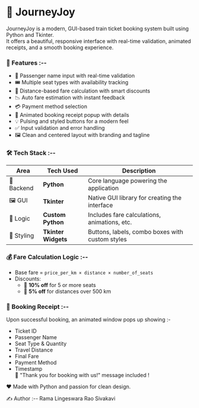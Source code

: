 # 🚆 JourneyJoy  

JourneyJoy is a modern, GUI-based train ticket booking system built using Python and Tkinter.  
It offers a beautiful, responsive interface with real-time validation, animated receipts, and a smooth booking experience.

### 🎯 Features :--

- 👤 Passenger name input with real-time validation  
- 🎟️ Multiple seat types with availability tracking  
- 📏 Distance-based fare calculation with smart discounts  
- 📉 Auto fare estimation with instant feedback  
- 💳 Payment method selection
- 📃 Animated booking receipt popup with details  
- 💡 Pulsing and styled buttons for a modern feel  
- ✅ Input validation and error handling  
- 🖼️ Clean and centered layout with branding and tagline  

### 🛠️ Tech Stack :--

| Area        | Tech Used            | Description                                  |
|-------------|----------------------|----------------------------------------------|
| 🐍 Backend   | **Python**           | Core language powering the application       |
| 🖼️ GUI       | **Tkinter**          | Native GUI library for creating the interface|
| 🧠 Logic     | **Custom Python**    | Includes fare calculations, animations, etc. |
| 🎨 Styling   | **Tkinter Widgets**  | Buttons, labels, combo boxes with custom styles |

### 💰 Fare Calculation Logic :--

- Base fare = `price_per_km × distance × number_of_seats`
- Discounts:
  - 🎁 **10% off** for 5 or more seats
  - 🎁 **5% off** for distances over 500 km

### 🧾 Booking Receipt :--

Upon successful booking, an animated window pops up showing :-

- Ticket ID  
- Passenger Name  
- Seat Type & Quantity  
- Travel Distance  
- Final Fare  
- Payment Method  
- Timestamp  
🎉 "Thank you for booking with us!" message included !
  
❤️ Made with Python and passion for clean design.

✍️ Author :--
Rama Lingeswara Rao Sivakavi
